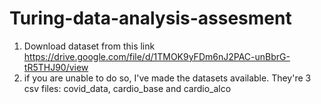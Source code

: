 # Turing-data-analysis-assesment
1. Download dataset from this link https://drive.google.com/file/d/1TMOK9yFDm6nJ2PAC-unBbrG-tR5THJ90/view
2. if you are unable to do so, I've made the datasets available. They're 3 csv files: covid_data, cardio_base and cardio_alco
